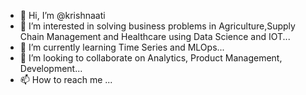 - 👋 Hi, I’m @krishnaati
- 👀 I’m interested in solving business problems in Agriculture,Supply Chain Management and Healthcare using Data Science and IOT...
- 🌱 I’m currently learning Time Series and MLOps...
- 💞️ I’m looking to collaborate on Analytics, Product Management, Development...
- 📫 How to reach me ...

<!---
krishnaati/krishnaati is a ✨ special ✨ repository because its `README.md` (this file) appears on your GitHub profile.
You can click the Preview link to take a look at your changes.
--->
